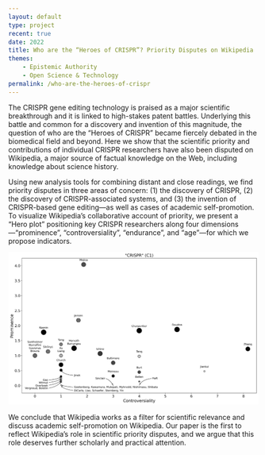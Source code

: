 ```yaml
---
layout: default
type: project
recent: true
date: 2022
title: Who are the “Heroes of CRISPR”? Priority Disputes on Wikipedia
themes: 
    - Epistemic Authority
    - Open Science & Technology
permalink: /who-are-the-heroes-of-crispr
---
```


The CRISPR gene editing technology is praised as a major scientific breakthrough and it is linked to high-stakes patent battles. Underlying this battle and common for a discovery and invention of this magnitude, the question of who are the “Heroes of CRISPR” became fiercely debated in the biomedical field and beyond. Here we show that the scientific priority and contributions of individual CRISPR researchers have also been disputed on Wikipedia, a major source of factual knowledge on the Web, including knowledge about science history. 

Using new analysis tools for combining distant and close readings, we find priority disputes in three areas of concern: (1) the discovery of CRISPR, (2) the discovery of CRISPR-associated systems, and (3) the invention of CRISPR-based gene editing—as well as cases of academic self-promotion. To visualize Wikipedia’s collaborative account of priority, we present a “Hero plot” positioning key CRISPR researchers along four dimensions—“prominence”, “controversiality”, “endurance”, and “age”—for which we propose indicators.

<img src="/img/wiki-crispr/heroes-plot.png" alt="Logo" /> 

We conclude that Wikipedia works as a filter for scientific relevance and discuss academic self-promotion on Wikipedia. Our paper is the first to reflect Wikipedia’s role in scientific priority disputes, and we argue that this role deserves further scholarly and practical attention.



